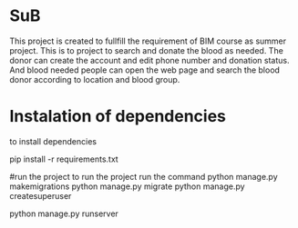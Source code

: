 # SuB
This project is created to fullfill the requirement  of BIM course as summer project.
This is to project to search and donate the blood as needed.
The donor can create the account and edit phone number and donation status.
And blood needed people can open the web page and search the blood donor according to location and blood group.

# Instalation of dependencies
to install dependencies

pip install -r requirements.txt

#run the project
to run the project run the command
python manage.py makemigrations
python manage.py migrate
python manage.py createsuperuser

python manage.py runserver

